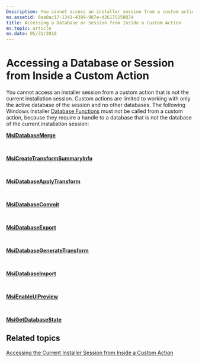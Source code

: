 ```yaml
---
Description: You cannot access an installer session from a custom action that is not the current installation session.
ms.assetid: 8aa0ac17-1341-4399-987e-d26175150874
title: Accessing a Database or Session from Inside a Custom Action
ms.topic: article
ms.date: 05/31/2018
---
```


# Accessing a Database or Session from Inside a Custom Action

You cannot access an installer session from a custom action that is not the current installation session. Custom actions are limited to working with only the active database of the session and no other databases. The following Windows Installer [Database Functions](database-functions.md) must not be called from a custom action, because they require a handle to a database that is not the database of the current installation session:

[**MsiDatabaseMerge**](/windows/desktop/api/Msiquery/nf-msiquery-msidatabasemergea)

 

[**MsiCreateTransformSummaryInfo**](/windows/desktop/api/Msiquery/nf-msiquery-msicreatetransformsummaryinfoa)

 

[**MsiDatabaseApplyTransform**](/windows/desktop/api/Msiquery/nf-msiquery-msidatabaseapplytransforma)

 

[**MsiDatabaseCommit**](/windows/desktop/api/Msiquery/nf-msiquery-msidatabasecommit)

 

[**MsiDatabaseExport**](/windows/desktop/api/Msiquery/nf-msiquery-msidatabaseexporta)

 

[**MsiDatabaseGenerateTransform**](/windows/desktop/api/Msiquery/nf-msiquery-msidatabasegeneratetransforma)

 

[**MsiDatabaseImport**](/windows/desktop/api/Msiquery/nf-msiquery-msidatabaseimporta)

 

[**MsiEnableUIPreview**](/windows/desktop/api/Msiquery/nf-msiquery-msienableuipreview)

 

[**MsiGetDatabaseState**](/windows/desktop/api/Msiquery/nf-msiquery-msigetdatabasestate)

## Related topics

<dl> <dt>

[Accessing the Current Installer Session from Inside a Custom Action](accessing-the-current-installer-session-from-inside-a-custom-action.md)
</dt> </dl>

 

 



